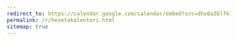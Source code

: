 ```yaml
---
redirect_to: https://calendar.google.com/calendar/embed?src=dhv0a3blfk1so9nvq8f3r0dsu8%40group.calendar.google.com
permalink: /r/hesetakalenteri.html
sitemap: true
---
```


